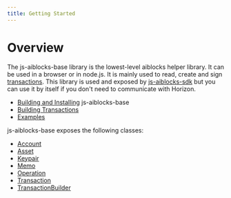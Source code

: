 ```yaml
---
title: Getting Started
---
```


# Overview

The js-aiblocks-base library is the lowest-level aiblocks helper library. It can be used in a browser or in node.js. It is mainly used to read, create and
sign [transactions](https://stellar.org/developers/learn/concepts/transactions.html). This library is used and exposed by
[js-aiblocks-sdk](https://github.com/aiblocks/js-aiblocks-sdk) but you can use it by itself if you don't need to communicate with Horizon.

* [Building and Installing](../README.md) js-aiblocks-base
* [Building Transactions](./reference/building-transactions.md)
* [Examples](./reference/base-examples.md)

js-aiblocks-base exposes the following classes:
* [Account](https://github.com/aiblocks/js-aiblocks-base/blob/master/src/account.js)
* [Asset](https://github.com/aiblocks/js-aiblocks-base/blob/master/src/asset.js)
* [Keypair](https://github.com/aiblocks/js-aiblocks-base/blob/master/src/keypair.js)
* [Memo](https://github.com/aiblocks/js-aiblocks-base/blob/master/src/memo.js)
* [Operation](https://github.com/aiblocks/js-aiblocks-base/blob/master/src/operation.js)
* [Transaction](https://github.com/aiblocks/js-aiblocks-base/blob/master/src/transaction.js)
* [TransactionBuilder](https://github.com/aiblocks/js-aiblocks-base/blob/master/src/transaction_builder.js)
